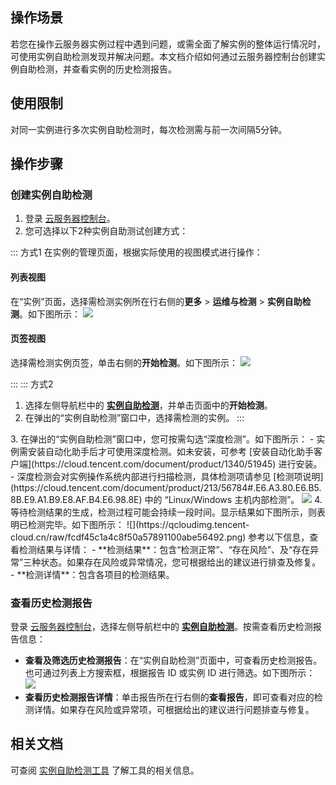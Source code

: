 ## 操作场景
若您在操作云服务器实例过程中遇到问题，或需全面了解实例的整体运行情况时，可使用实例自助检测发现并解决问题。本文档介绍如何通过云服务器控制台创建实例自助检测，并查看实例的历史检测报告。

## 使用限制
对同一实例进行多次实例自助检测时，每次检测需与前一次间隔5分钟。

## 操作步骤

### 创建实例自助检测
1. 登录 [云服务器控制台](https://console.cloud.tencent.com/cvm/instance/index?rid=1)。
2. 您可选择以下2种实例自助测试创建方式：
<dx-tabs>
::: 方式1
在实例的管理页面，根据实际使用的视图模式进行操作：

#### 列表视图
在“实例”页面，选择需检测实例所在行右侧的**更多** > **运维与检测** > **实例自助检测**。如下图所示：
![](https://main.qcloudimg.com/raw/f13ffa5d5750621c2bea0719db231995.png)


#### 页签视图
选择需检测实例页签，单击右侧的**开始检测**。如下图所示：
![](https://qcloudimg.tencent-cloud.cn/raw/48b991c1a1309653fb83ff098a7e5721.png)

:::
::: 方式2
1. 选择左侧导航栏中的 **[实例自助检测](https://console.cloud.tencent.com/cvm/diagnosis/index?rid=1)**，并单击页面中的**开始检测**。
2. 在弹出的“实例自助检测”窗口中，选择需检测的实例。
:::
</dx-tabs>
3. 在弹出的“实例自助检测”窗口中，您可按需勾选“深度检测”。如下图所示：
<dx-alert infotype="explain" title="">
- 实例需安装自动化助手后才可使用深度检测。如未安装，可参考 [安装自动化助手客户端](https://cloud.tencent.com/document/product/1340/51945) 进行安装。
- 深度检测会对实例操作系统内部进行扫描检测，具体检测项请参见 [检测项说明](https://cloud.tencent.com/document/product/213/56784#.E6.A3.80.E6.B5.8B.E9.A1.B9.E8.AF.B4.E6.98.8E) 中的 “Linux/Windows 主机内部检测”。
</dx-alert>
<img src="https://qcloudimg.tencent-cloud.cn/raw/1baca8c1a5c4857e23296996f737f912.png"/>
4. 等待检测结果的生成，检测过程可能会持续一段时间。显示结果如下图所示，则表明已检测完毕。如下图所示：
![](https://qcloudimg.tencent-cloud.cn/raw/fcdf45c1a4c8f50a57891100abe56492.png)
参考以下信息，查看检测结果与详情：
 - **检测结果**：包含“检测正常”、“存在风险”、及“存在异常”三种状态。如果存在风险或异常情况，您可根据给出的建议进行排查及修复。
 - **检测详情**：包含各项目的检测结果。

### 查看历史检测报告
登录 [云服务器控制台](https://console.cloud.tencent.com/cvm/instance/index?rid=1)，选择左侧导航栏中的 **[实例自助检测](https://console.cloud.tencent.com/cvm/diagnosis/)**。按需查看历史检测报告信息：
- **查看及筛选历史检测报告**：在“实例自助检测”页面中，可查看历史检测报告。也可通过列表上方搜索框，根据报告 ID 或实例 ID 进行筛选。如下图所示：
![](https://main.qcloudimg.com/raw/0d285c7a08c1ed41b4a5587002b45b50.png)
- **查看历史检测报告详情**：单击报告所在行右侧的**查看报告**，即可查看对应的检测详情。如果存在风险或异常项，可根据给出的建议进行问题排查与修复。

## 相关文档
可查阅 [实例自助检测工具](https://cloud.tencent.com/document/product/213/56784) 了解工具的相关信息。
